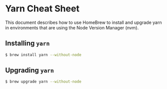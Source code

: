# Yarn Cheat Sheet

This document describes how to use HomeBrew to install and
upgrade yarn in environments that are using the Node Version Manager (nvm).

## Installing `yarn`

```bash
$ brew install yarn --without-node
```

## Upgrading `yarn`

```bash
$ brew upgrade yarn --without-node
```
